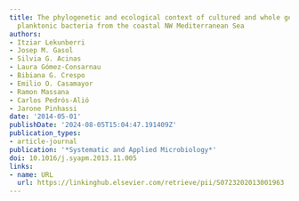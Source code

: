 ```yaml
---
title: The phylogenetic and ecological context of cultured and whole genome-sequenced
  planktonic bacteria from the coastal NW Mediterranean Sea
authors:
- Itziar Lekunberri
- Josep M. Gasol
- Silvia G. Acinas
- Laura Gómez-Consarnau
- Bibiana G. Crespo
- Emilio O. Casamayor
- Ramon Massana
- Carlos Pedrós-Alió
- Jarone Pinhassi
date: '2014-05-01'
publishDate: '2024-08-05T15:04:47.191409Z'
publication_types:
- article-journal
publication: '*Systematic and Applied Microbiology*'
doi: 10.1016/j.syapm.2013.11.005
links:
- name: URL
  url: https://linkinghub.elsevier.com/retrieve/pii/S0723202013001963
---
```

